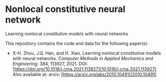 # Nonlocal constitutive neural network
Learning nonlocal constitutive models with neural networks


This repository contains the code and data for the following paper(s):

*   X-H. Zhou, J.Q. Han, and H. Xiao. Learning nonlocal constitutive models with neural networks. *Computer Methods in Applied Mechanics and Engineering*. 384, 113927, 2021. DOI: [https://doi.org/10.1016/j.cma.2021.113927](10.1016/j.cma.2021.113927) Also available at: arxiv: [https://arxiv.org/abs/2010.10491](2010.10491)


